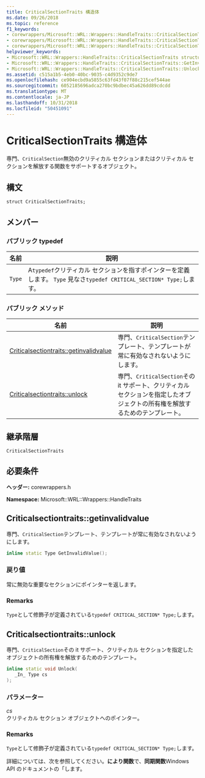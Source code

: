 ```yaml
---
title: CriticalSectionTraits 構造体
ms.date: 09/26/2018
ms.topic: reference
f1_keywords:
- corewrappers/Microsoft::WRL::Wrappers::HandleTraits::CriticalSectionTraits
- corewrappers/Microsoft::WRL::Wrappers::HandleTraits::CriticalSectionTraits::GetInvalidValue
- corewrappers/Microsoft::WRL::Wrappers::HandleTraits::CriticalSectionTraits::Unlock
helpviewer_keywords:
- Microsoft::WRL::Wrappers::HandleTraits::CriticalSectionTraits structure
- Microsoft::WRL::Wrappers::HandleTraits::CriticalSectionTraits::GetInvalidValue method
- Microsoft::WRL::Wrappers::HandleTraits::CriticalSectionTraits::Unlock method
ms.assetid: c515a1b5-4eb0-40bc-9035-c4d9352c9de7
ms.openlocfilehash: ce904ecbd9a5855c63fd43f07f88c215cef544ae
ms.sourcegitcommit: 6052185696adca270bc9bdbec45a626dd89cdcdd
ms.translationtype: MT
ms.contentlocale: ja-JP
ms.lasthandoff: 10/31/2018
ms.locfileid: "50451091"
---
```

# <a name="criticalsectiontraits-structure"></a>CriticalSectionTraits 構造体

専門、`CriticalSection`無効のクリティカル セクションまたはクリティカル セクションを解放する関数をサポートするオブジェクト。

## <a name="syntax"></a>構文

```
struct CriticalSectionTraits;
```

## <a name="members"></a>メンバー

### <a name="public-typedefs"></a>パブリック typedef

名前   | 説明
------ | -----------------------------------------------------------------------------------------------------------------
`Type` | A`typedef`クリティカル セクションを指すポインターを定義します。 `Type` 見なさ`typedef CRITICAL_SECTION* Type;`します。

### <a name="public-methods"></a>パブリック メソッド

名前                                                       | 説明
---------------------------------------------------------- | -----------------
[Criticalsectiontraits::getinvalidvalue](#getinvalidvalue) | 専門、`CriticalSection`テンプレート、テンプレートが常に有効なされないようにします。
[Criticalsectiontraits::unlock](#unlock)                   | 専門、`CriticalSection`その it サポート、クリティカル セクションを指定したオブジェクトの所有権を解放するためのテンプレート。

## <a name="inheritance-hierarchy"></a>継承階層

`CriticalSectionTraits`

## <a name="requirements"></a>必要条件

**ヘッダー:** corewrappers.h

**Namespace:** Microsoft::WRL::Wrappers::HandleTraits

## <a name="getinvalidvalue"></a>Criticalsectiontraits::getinvalidvalue

専門、`CriticalSection`テンプレート、テンプレートが常に有効なされないようにします。

```cpp
inline static Type GetInvalidValue();
```

### <a name="return-value"></a>戻り値

常に無効な重要なセクションにポインターを返します。

### <a name="remarks"></a>Remarks

`Type`として修飾子が定義されている`typedef CRITICAL_SECTION* Type;`します。

## <a name="unlock"></a>Criticalsectiontraits::unlock

専門、`CriticalSection`その it サポート、クリティカル セクションを指定したオブジェクトの所有権を解放するためのテンプレート。

```cpp
inline static void Unlock(
   _In_ Type cs
);
```

### <a name="parameters"></a>パラメーター

*cs*<br/>
クリティカル セクション オブジェクトへのポインター。

### <a name="remarks"></a>Remarks

`Type`として修飾子が定義されている`typedef CRITICAL_SECTION* Type;`します。

詳細については、次を参照してください。**により関数**で、**同期関数**Windows API のドキュメントの「します。
